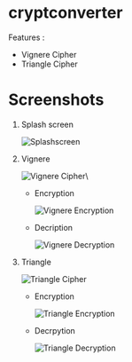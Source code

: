 # cryptconverter

Features :
- Vignere Cipher
- Triangle Cipher

# Screenshots

1. Splash screen

    ![Splashscreen](/Screenshots/Splashscreen.png)
2. Vignere 

    ![Vignere Cipher](/Screenshots/VignereCipher.png)\
    - Encryption

        ![Vignere Encryption](/Screenshots/VignereCipherEnc.png)
    - Decription

        ![Vignere Decryption](/Screenshots/VignereCipherDec.png)
3. Triangle

    ![Triangle Cipher](/Screenshots/TriangleCipher.png)
    - Encryption

        ![Triangle Encryption](/Screenshots/TriangleCipherEnc.png)
    - Decrpytion
    
        ![Triangle Decryption](/Screenshots/TriangleCipherDec.png)
